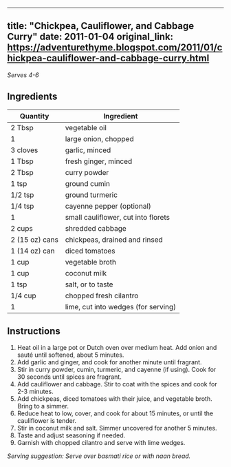 <!-- filepath: /home/zacox/code/blogspot/adventurethyme/posts/2011-01-04-chickpea,-cauliflower,-and-cabbage-curry-formatted.md -->
---
title: "Chickpea, Cauliflower, and Cabbage Curry"
date: 2011-01-04
original_link: https://adventurethyme.blogspot.com/2011/01/chickpea-cauliflower-and-cabbage-curry.html
---

_Serves 4-6_

## Ingredients

| Quantity | Ingredient |
| -------- | ---------- |
| 2 Tbsp | vegetable oil |
| 1 | large onion, chopped |
| 3 cloves | garlic, minced |
| 1 Tbsp | fresh ginger, minced |
| 2 Tbsp | curry powder |
| 1 tsp | ground cumin |
| 1/2 tsp | ground turmeric |
| 1/4 tsp | cayenne pepper (optional) |
| 1 | small cauliflower, cut into florets |
| 2 cups | shredded cabbage |
| 2 (15 oz) cans | chickpeas, drained and rinsed |
| 1 (14 oz) can | diced tomatoes |
| 1 cup | vegetable broth |
| 1 cup | coconut milk |
| 1 tsp | salt, or to taste |
| 1/4 cup | chopped fresh cilantro |
| 1 | lime, cut into wedges (for serving) |

## Instructions

1. Heat oil in a large pot or Dutch oven over medium heat. Add onion and sauté until softened, about 5 minutes.
2. Add garlic and ginger, and cook for another minute until fragrant.
3. Stir in curry powder, cumin, turmeric, and cayenne (if using). Cook for 30 seconds until spices are fragrant.
4. Add cauliflower and cabbage. Stir to coat with the spices and cook for 2-3 minutes.
5. Add chickpeas, diced tomatoes with their juice, and vegetable broth. Bring to a simmer.
6. Reduce heat to low, cover, and cook for about 15 minutes, or until the cauliflower is tender.
7. Stir in coconut milk and salt. Simmer uncovered for another 5 minutes.
8. Taste and adjust seasoning if needed.
9. Garnish with chopped cilantro and serve with lime wedges.

_Serving suggestion: Serve over basmati rice or with naan bread._

